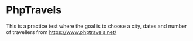 # PhpTravels
This is a practice test where the goal is to choose a city, dates and number of travellers from https://www.phptravels.net/
